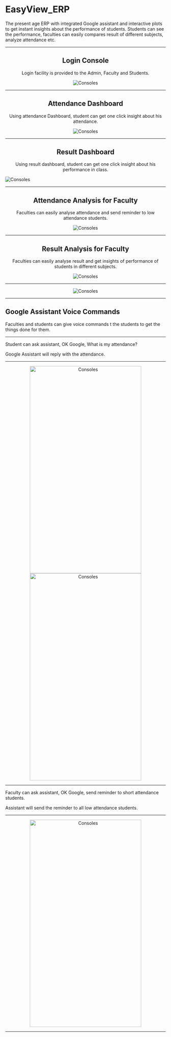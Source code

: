 # EasyView_ERP 

The present age ERP with integrated Google assistant and interactive plots to get instant insights about the performance of students. Students can see the performance, faculties can easily compares result of different subjects, analyze
attendance etc. 
___

<h2 align="center" >Login Console</h2>
<p align="center" >Login facility is provided to the Admin, Faculty and Students.</p>
<p align="center">
<img align="center" src="screenshots/1.png" alt="Consoles"> 
</p>
<hr>

<h2 align="center" >Attendance Dashboard</h2>
<p align="center" >Using attendance Dashboard, student can get one click insight about his attendance.</p>
<p align="center">
<img align="center" src="screenshots/2.png" alt="Consoles"> 
</p>
<hr>

<h2 align="center" >Result Dashboard</h2>
<p align="center" >Using result dashboard, student can get one click insight about his performance in class.</p>

<img align="center" src="screenshots/2.1.png" alt="Consoles">
 
 <hr>

<h2 align="center" >Attendance Analysis for Faculty</h2>
<p align="center" >Faculties can easily analyse attendance and send reminder to low attendance students.</p>
<p align="center">
<img align="center" src="screenshots/3.png" alt="Consoles"> 
</p>
<hr>

<h2 align="center">Result Analysis for Faculty</h2>
<p align="center">Faculties can easily analyse result and get insights of performance of students in different subjects.</p>
<p align="center">
<img align="center" src="screenshots/4.png" alt="Consoles"></p>
<hr>
<p align="center">
<img align="center" src="screenshots/5.png" alt="Consoles"> </p>

<hr>


<h2 >Google Assistant Voice Commands</h2>
<p >Faculties and students can give voice commands t the students to get the things done for them.</p>

<hr>

<p >Student can ask assistant, OK Google, What is my attendance?</p>
<p  >Google Assistant will reply with the attendance.</p>

<hr>
<p align="center">
<img align="center" width="350" height="650" src="screenshots/1.jpeg" alt="Consoles">
<img align="center" width="350" height="650" src="screenshots/2.jpeg" alt="Consoles">
</p>

<hr>

<p>Faculty can ask assistant, OK Google, send reminder to short attendance students.</p>
<p >Assistant will send the reminder to all low attendance students.</p>

<hr>
<p align="center">
<img align="center" style="text-align:center;" width="350" height="650" src="screenshots/3.jpeg" alt="Consoles">
</p>
<hr>

